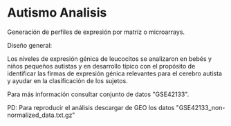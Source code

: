 # Autismo Analisis

Generación de perfiles de expresión por matriz o microarrays.

Diseño general:

Los niveles de expresión génica de leucocitos se analizaron en bebés y niños pequeños autistas y en desarrollo típico con el propósito de identificar las firmas de expresión génica relevantes para el cerebro autista y ayudar en la clasificación de los sujetos.

Para más información consultar conjunto de datos "GSE42133".

PD: Para reproducir el análisis descargar de GEO los datos "GSE42133_non-normalized_data.txt.gz"
